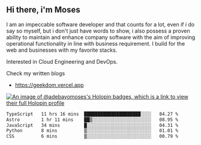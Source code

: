 ## Hi there, i'm Moses

I am an impeccable software developer and that counts for a lot, even if i do say so myself, but i don't just have words to show, i also possess a proven ability to maintain and enhance company software with the aim of improving operational functionality in line with business requirement. I build for the web and businesses with my favorite stacks.

Interested in Cloud Engineering and DevOps.

Check my written blogs
- https://geekdom.vercel.app

[![An image of @adebayomoses's Holopin badges, which is a link to view their full Holopin profile](https://holopin.me/adebayomoses)](https://holopin.io/@adebayomoses)

<!--START_SECTION:waka-->

```txt
TypeScript   11 hrs 16 mins  █████████████████████░░░░   84.27 %
Astro        1 hr 11 mins    ██▒░░░░░░░░░░░░░░░░░░░░░░   08.95 %
JavaScript   34 mins         █░░░░░░░░░░░░░░░░░░░░░░░░   04.31 %
Python       8 mins          ▒░░░░░░░░░░░░░░░░░░░░░░░░   01.01 %
CSS          6 mins          ▒░░░░░░░░░░░░░░░░░░░░░░░░   00.79 %
```

<!--END_SECTION:waka-->
